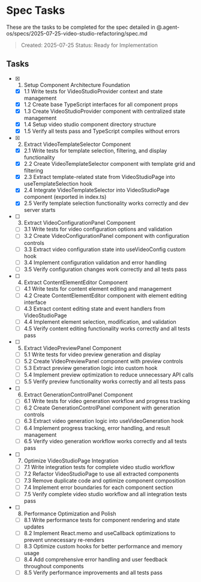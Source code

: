 # Spec Tasks

These are the tasks to be completed for the spec detailed in @.agent-os/specs/2025-07-25-video-studio-refactoring/spec.md

> Created: 2025-07-25
> Status: Ready for Implementation

## Tasks

- [x] 1. Setup Component Architecture Foundation
  - [x] 1.1 Write tests for VideoStudioProvider context and state management
  - [x] 1.2 Create base TypeScript interfaces for all component props
  - [x] 1.3 Create VideoStudioProvider component with centralized state management
  - [x] 1.4 Setup video studio component directory structure
  - [x] 1.5 Verify all tests pass and TypeScript compiles without errors

- [x] 2. Extract VideoTemplateSelector Component
  - [x] 2.1 Write tests for template selection, filtering, and display functionality
  - [x] 2.2 Create VideoTemplateSelector component with template grid and filtering
  - [x] 2.3 Extract template-related state from VideoStudioPage into useTemplateSelection hook
  - [x] 2.4 Integrate VideoTemplateSelector into VideoStudioPage component (exported in index.ts)
  - [x] 2.5 Verify template selection functionality works correctly and dev server starts

- [ ] 3. Extract VideoConfigurationPanel Component
  - [ ] 3.1 Write tests for video configuration options and validation
  - [ ] 3.2 Create VideoConfigurationPanel component with configuration controls
  - [ ] 3.3 Extract video configuration state into useVideoConfig custom hook
  - [ ] 3.4 Implement configuration validation and error handling
  - [ ] 3.5 Verify configuration changes work correctly and all tests pass

- [ ] 4. Extract ContentElementEditor Component
  - [ ] 4.1 Write tests for content element editing and management
  - [ ] 4.2 Create ContentElementEditor component with element editing interface
  - [ ] 4.3 Extract content editing state and event handlers from VideoStudioPage
  - [ ] 4.4 Implement element selection, modification, and validation
  - [ ] 4.5 Verify content editing functionality works correctly and all tests pass

- [ ] 5. Extract VideoPreviewPanel Component
  - [ ] 5.1 Write tests for video preview generation and display
  - [ ] 5.2 Create VideoPreviewPanel component with preview controls
  - [ ] 5.3 Extract preview generation logic into custom hook
  - [ ] 5.4 Implement preview optimization to reduce unnecessary API calls
  - [ ] 5.5 Verify preview functionality works correctly and all tests pass

- [ ] 6. Extract GenerationControlPanel Component
  - [ ] 6.1 Write tests for video generation workflow and progress tracking
  - [ ] 6.2 Create GenerationControlPanel component with generation controls
  - [ ] 6.3 Extract video generation logic into useVideoGeneration hook
  - [ ] 6.4 Implement progress tracking, error handling, and result management
  - [ ] 6.5 Verify video generation workflow works correctly and all tests pass

- [ ] 7. Optimize VideoStudioPage Integration
  - [ ] 7.1 Write integration tests for complete video studio workflow
  - [ ] 7.2 Refactor VideoStudioPage to use all extracted components
  - [ ] 7.3 Remove duplicate code and optimize component composition
  - [ ] 7.4 Implement error boundaries for each component section
  - [ ] 7.5 Verify complete video studio workflow and all integration tests pass

- [ ] 8. Performance Optimization and Polish
  - [ ] 8.1 Write performance tests for component rendering and state updates
  - [ ] 8.2 Implement React.memo and useCallback optimizations to prevent unnecessary re-renders
  - [ ] 8.3 Optimize custom hooks for better performance and memory usage
  - [ ] 8.4 Add comprehensive error handling and user feedback throughout components
  - [ ] 8.5 Verify performance improvements and all tests pass
